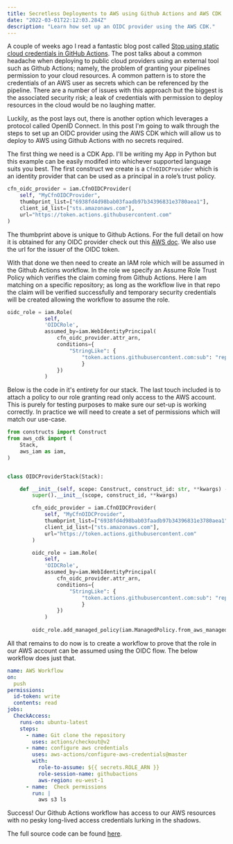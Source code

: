 ```yaml
---
title: Secretless Deployments to AWS using Github Actions and AWS CDK
date: "2022-03-01T22:12:03.284Z"
description: "Learn how set up an OIDC provider using the AWS CDK."
---
```


A couple of weeks ago I read a fantastic blog post called [Stop using static cloud credentials in GitHub Actions](https://www.leebriggs.co.uk/blog/2022/01/23/gha-cloud-credentials.html). The post talks about a common headache when deploying to public cloud providers 
using an external tool such as Github Actions; namely, the problem of granting your pipelines
permission to your cloud resources. A common pattern is to store the credentials of 
an AWS user as secrets which can be referenced by the pipeline. There are a number
of issues with this approach but the biggest is the associated security risk; a leak of
credentials with permission to deploy resources in the cloud would be no laughing matter.

Luckily, as the post lays out, there is another option which leverages a protocol called
OpenID Connect. In this post I'm going to walk through the steps to set up an OIDC provider
using the AWS CDK which will allow us to deploy to AWS using Github Actions with no secrets required.

The first thing we need is a CDK App. 
I'll be writing my App in Python but this example can be easily modifed into whichever supported language suits you best.
The first construct we create is a ```CfnOIDCProvider``` which is an identity provider
that can be used as a principal in a role’s trust policy.

```python
cfn_oidc_provider = iam.CfnOIDCProvider(
    self, "MyCfnOIDCProvider",
    thumbprint_list=["6938fd4d98bab03faadb97b34396831e3780aea1"],
    client_id_list=["sts.amazonaws.com"],
    url="https://token.actions.githubusercontent.com"
)
```

The thumbprint above is unique to Github Actions. For the full detail on how it is obtained
for any OIDC provider check out this [AWS doc](https://docs.aws.amazon.com/IAM/latest/UserGuide/id_roles_providers_create_oidc_verify-thumbprint.html).
We also use the url for the issuer of the OIDC token.

With that done we then need to create an IAM role which will be assumed in the Github Actions workflow.
In the role we specify an Assume Role Trust Policy which verifies the claim coming from Github Actions.
Here I am matching on a specific repository; as long as the workflow live in that repo the claim will
be verified successfully and temporary security credentials will be created allowing the workflow to assume the role.

```python
oidc_role = iam.Role(
            self, 
            'OIDCRole', 
            assumed_by=iam.WebIdentityPrincipal(
                cfn_oidc_provider.attr_arn,
                conditions={
                    "StringLike": {
                        "token.actions.githubusercontent.com:sub": "repo:theo-r/aws-oidc-provider:*",
                        }
                })
            )
```

Below is the code in it's entirety for our stack. The last touch included is to attach a policy
to our role granting read only access to the AWS account. This is purely for testing
purposes to make sure our set-up is working correctly. In practice we will need to
create a set of permissions which will match our use-case.


```python
from constructs import Construct
from aws_cdk import (
    Stack,
    aws_iam as iam,
)


class OIDCProviderStack(Stack):

    def __init__(self, scope: Construct, construct_id: str, **kwargs) -> None:
        super().__init__(scope, construct_id, **kwargs)

        cfn_oidc_provider = iam.CfnOIDCProvider(
            self, "MyCfnOIDCProvider",
            thumbprint_list=["6938fd4d98bab03faadb97b34396831e3780aea1"],
            client_id_list=["sts.amazonaws.com"],
            url="https://token.actions.githubusercontent.com"
        )

        oidc_role = iam.Role(
            self, 
            'OIDCRole', 
            assumed_by=iam.WebIdentityPrincipal(
                cfn_oidc_provider.attr_arn,
                conditions={
                    "StringLike": {
                        "token.actions.githubusercontent.com:sub": "repo:theo-r/aws-oidc-provider:*",
                        }
                })
            )
        
        oidc_role.add_managed_policy(iam.ManagedPolicy.from_aws_managed_policy_name('ReadOnlyAccess'))
```

All that remains to do now is to create a workflow to prove that
the role in our AWS account can be assumed using the OIDC flow. The below workflow does just that.

```yaml
name: AWS Workflow
on:
  push
permissions:
  id-token: write
  contents: read
jobs:
  CheckAccess:
    runs-on: ubuntu-latest
    steps:
      - name: Git clone the repository
        uses: actions/checkout@v2
      - name: configure aws credentials
        uses: aws-actions/configure-aws-credentials@master
        with:
          role-to-assume: ${{ secrets.ROLE_ARN }}
          role-session-name: githubactions
          aws-region: eu-west-1
      - name:  Check permissions
        run: |
          aws s3 ls
```

Success! Our Github Actions workflow has access to our AWS resources with
no pesky long-lived access credentials lurking in the shadows.

The full source code can be found [here](https://github.com/theo-r/aws-oidc-provider).
